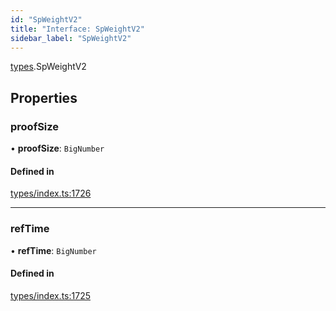 ```yaml
---
id: "SpWeightV2"
title: "Interface: SpWeightV2"
sidebar_label: "SpWeightV2"
---
```


[types](../../../modules/Types/Types.md).SpWeightV2

## Properties

### proofSize

• **proofSize**: `BigNumber`

#### Defined in

[types/index.ts:1726](https://github.com/PolymeshAssociation/polymesh-sdk/blob/968f8d70c/src/types/index.ts#L1726)

___

### refTime

• **refTime**: `BigNumber`

#### Defined in

[types/index.ts:1725](https://github.com/PolymeshAssociation/polymesh-sdk/blob/968f8d70c/src/types/index.ts#L1725)
